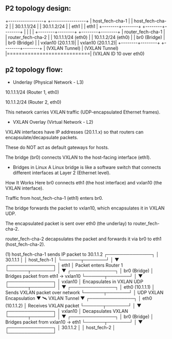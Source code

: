 ## P2 topology design:

+-----------------+          +-----------------+
| host_fech-cha-1 |          | host_fech-cha-2 |
| 30.1.1.1/24     |          | 30.1.1.2/24     |
| eth1            |          | eth1            |
+--------+--------+          +--------+--------+
         |                            |
         |                            |
+--------+--------+          +--------+--------+
| router_fech-cha-1 |        | router_fech-cha-2 |
| 10.1.1.1/24 (eth0) |        | 10.1.1.2/24 (eth0) |
| br0 (Bridge)      |        | br0 (Bridge)      |
| vxlan10 (20.1.1.1)|        | vxlan10 (20.1.1.2)|
+--------+--------+          +--------+--------+
         | (VXLAN Tunnel)            | (VXLAN Tunnel)
         |============================|
          (VXLAN ID 10 over eth0)

## p2 topology flow:

+ Underlay (Physical Network - L3)

10.1.1.1/24 (Router 1, eth0)

10.1.1.2/24 (Router 2, eth0)

This network carries VXLAN traffic (UDP-encapsulated Ethernet frames).

+ VXLAN Overlay (Virtual Network - L2)

VXLAN interfaces have IP addresses (20.1.1.x) so that routers can encapsulate/decapsulate packets.

These do NOT act as default gateways for hosts.

The bridge (br0) connects VXLAN to the host-facing interface (eth1).

+ Bridges in Linux
A Linux bridge is like a software switch that connects different interfaces at Layer 2 (Ethernet level).

How It Works Here
br0 connects eth1 (the host interface) and vxlan10 (the VXLAN interface).

Traffic from host_fech-cha-1 (eth1) enters br0.

The bridge forwards the packet to vxlan10, which encapsulates it in VXLAN UDP.

The encapsulated packet is sent over eth0 (the underlay) to router_fech-cha-2.

router_fech-cha-2 decapsulates the packet and forwards it via br0 to eth1 (host_fech-cha-2).

(1) host_fech-cha-1 sends IP packet to 30.1.1.2
   ┌──────────────┐
   │ 30.1.1.1     │
   │ host_fech-1  │
   └──────┬───────┘
          │
          ▼
   ┌──────────────┐
   │ eth1         │  Packet enters Router 1
   └──────┬───────┘
          │
          ▼
   ┌──────────────┐
   │ br0 (Bridge) │  Bridges packet from eth1 → vxlan10
   └──────┬───────┘
          │
          ▼
   ┌──────────────┐
   │ vxlan10      │  Encapsulates in VXLAN UDP
   └──────┬───────┘
          │
          ▼
   ┌──────────────┐
   │ eth0 (10.1.1.1) │  Sends VXLAN packet over network
   └──────┬───────┘
          │  UDP VXLAN Encapsulation
          ▼
     🛰  VXLAN Tunnel
          ▼
   ┌──────────────┐
   │ eth0 (10.1.1.2) │  Receives VXLAN packet
   └──────┬───────┘
          │
          ▼
   ┌──────────────┐
   │ vxlan10      │  Decapsulates VXLAN
   └──────┬───────┘
          │
          ▼
   ┌──────────────┐
   │ br0 (Bridge) │  Bridges packet from vxlan10 → eth1
   └──────┬───────┘
          │
          ▼
   ┌──────────────┐
   │ 30.1.1.2     │
   │ host_fech-2  │
   └──────────────┘


